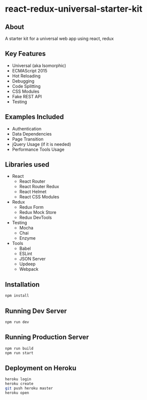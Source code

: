 # react-redux-universal-starter-kit

## About
A starter kit for a universal web app using react, redux

## Key Features
 - Universal (aka Isomorphic)
 - ECMAScript 2015
 - Hot Reloading
 - Debugging
 - Code Splitting
 - CSS Modules
 - Fake REST API
 - Testing
 
## Examples Included
 - Authentication
 - Data Dependencies
 - Page Transition
 - jQuery Usage (if it is needed)
 - Performance Tools Usage

## Libraries used
 - React
   - React Router
   - React Router Redux
   - React Helmet
   - React CSS Modules
 - Redux 
   - Redux Form
   - Redux Mock Store
   - Redux DevTools
 - Testing
   - Mocha
   - Chai
   - Enzyme
 - Tools
   - Babel
   - ESLint
   - JSON Server
   - Updeep
   - Webpack

## Installation
```bash
npm install
```

## Running Dev Server
```bash
npm run dev
```

## Running Production Server

```bash
npm run build
npm run start
```

## Deployment on Heroku

```bash
heroku login
heroku create
git push heroku master
heroku open
```